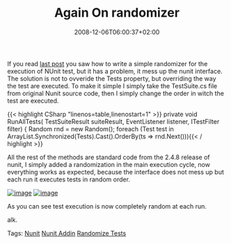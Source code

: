 ﻿---
title: "Again On randomizer"
description: ""
date: 2008-12-06T06:00:37+02:00
draft: false
tags: [Testing]
categories: [Testing]
---
If you read [last post](http://www.codewrecks.com/blog/index.php/2008/12/06/randomizer-nunit-addin/) you saw how to write a simple randomizer for the execution of NUnit test, but it has a problem, it mess up the nunit interface. The solution is not to ovveride the Tests property, but overriding the way the test are executed. To make it simple I simply take the TestSuite.cs file from original Nunit source code, then I simply change the order in witch the test are executed.

{{< highlight CSharp "linenos=table,linenostart=1" >}}
private void RunAllTests(
 TestSuiteResult suiteResult, EventListener listener, ITestFilter filter)
{
    Random rnd = new Random();
    foreach (Test test in ArrayList.Synchronized(Tests).Cast<Test>().OrderBy(ts => rnd.Next())){{< / highlight >}}

<!-- Code inserted with Steve Dunn's Windows Live Writer Code Formatter Plugin.  http://dunnhq.com -->

All the rest of the methods are standard code from the 2.4.8 release of nunit, I simply added a randomization in the main execution cycle, now everything works as expected, because the interface does not mess up but each run it executes tests in random order.

[![image](https://www.codewrecks.com/blog/wp-content/uploads/2008/12/image-thumb1.png "image")](https://www.codewrecks.com/blog/wp-content/uploads/2008/12/image1.png) [![image](https://www.codewrecks.com/blog/wp-content/uploads/2008/12/image-thumb2.png "image")](https://www.codewrecks.com/blog/wp-content/uploads/2008/12/image2.png)

As you can see test execution is now completely random at each run.

alk.

Tags: [Nunit](http://technorati.com/tag/Nunit) [Nunit Addin](http://technorati.com/tag/Nunit%20Addin) [Randomize Tests](http://technorati.com/tag/Randomize%20Tests)
